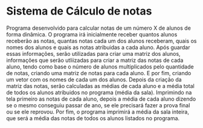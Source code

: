 # Sistema de Cálculo de notas

Programa desenvolvido para calcular notas de um número X de alunos de forma dinâmica. O programa irá inicialmente receber quantos alunos receberão as notas, quantas notas cada
um dos alunos receberam, quais os nomes dos alunos e quais as notas atribuidas a cada aluno. Após guardar essas informações, serão utilizadas para criar uma matriz dos alunos, informações
que serão utliizadas para criar a matriz das notas de cada aluno, tendo como base o número de alunos multiplicados pelo quantidade de notas, criando uma matriz de notas
para cada aluno. E por fim, criando um vetor com os nomes de cada um dos alunos. Depois da criação da matriz das notas, serão calculadas as médias de cada aluno e a média
total de todos os alunos atribuidos no programa (média da sala). Imprimindo na tela primeiro as notas de cada aluno, depois a média de cada aluno dizendo se o mesmo conseguiu passar 
de ano, se ele precisará fazer a prova final ou se ele reprovou. Por fim, o programa imprimirá a média da sala inteira, que será a média das notas de todos os alunos listados 
no programa.
